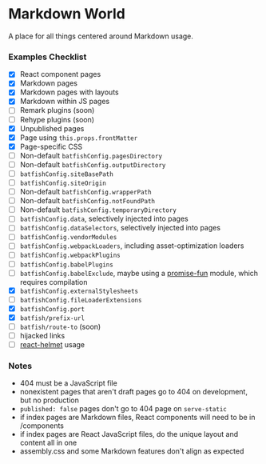 # Markdown World

A place for all things centered around Markdown usage.

### Examples Checklist
- [x] React component pages
- [x] Markdown pages
- [x] Markdown pages with layouts
- [x] Markdown within JS pages
- [ ] Remark plugins (soon)
- [ ] Rehype plugins (soon)
- [x] Unpublished pages
- [x] Page using `this.props.frontMatter`
- [x] Page-specific CSS
- [ ] Non-default `batfishConfig.pagesDirectory`
- [ ] Non-default `batfishConfig.outputDirectory`
- [ ] `batfishConfig.siteBasePath`
- [ ] `batfishConfig.siteOrigin`
- [ ] Non-default `batfishConfig.wrapperPath`
- [ ] Non-default `batfishConfig.notFoundPath`
- [ ] Non-default `batfishConfig.temporaryDirectory`
- [ ] `batfishConfig.data`, selectively injected into pages
- [ ] `batfishConfig.dataSelectors`, selectively injected into pages
- [ ] `batfishConfig.vendorModules`
- [ ] `batfishConfig.webpackLoaders`, including asset-optimization loaders
- [ ] `batfishConfig.webpackPlugins`
- [ ] `batfishConfig.babelPlugins`
- [ ] `batfishConfig.babelExclude`, maybe using a [promise-fun](https://github.com/sindresorhus/promise-fun) module, which requires compilation
- [x] `batfishConfig.externalStylesheets`
- [ ] `batfishConfig.fileLoaderExtensions`
- [x] `batfishConfig.port`
- [x] `batfish/prefix-url`
- [ ] `batfish/route-to` (soon)
- [ ] hijacked links
- [ ] [react-helmet](https://github.com/nfl/react-helmet) usage

### Notes
- 404 must be a JavaScript file
- nonexistent pages that aren't draft pages go to 404 on development, but no production
- `published: false` pages don't go to 404 page on `serve-static`
- if index pages are Markdown files, React components will need to be in /components
- if index pages are React JavaScript files, do the unique layout and content all in one
- assembly.css and some Markdown features don't align as expected
